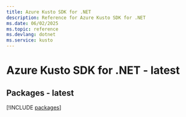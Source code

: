 ```yaml
---
title: Azure Kusto SDK for .NET
description: Reference for Azure Kusto SDK for .NET
ms.date: 06/02/2025
ms.topic: reference
ms.devlang: dotnet
ms.service: kusto
---
```

# Azure Kusto SDK for .NET - latest
## Packages - latest
[!INCLUDE [packages](kusto-index.md)]
